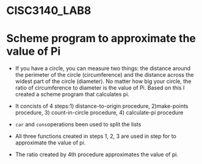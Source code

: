 # CISC3140_LAB8
# Scheme program to approximate the value of Pi

- If you have a circle, you can measure two things:
the distance around the perimeter of the circle (circumference)
and the distance across the widest part of the circle (diameter).
No matter how big your circle, the ratio of circumference to diameter is the value of Pi.
Based on this I created a scheme program that calculates pi. 

- It concists of 4 steps:1)  distance-to-origin procedure, 2)make-points procedure, 3) count-in-circle procedure, 4) calculate-pi procedure                          
- `car` and `cons`operations been used to split the lists
-  All three functions created in steps 1, 2, 3 are used in step for to approximate the value of pi.
-  The ratio created by 4th procedure approximates the value of pi.





 






